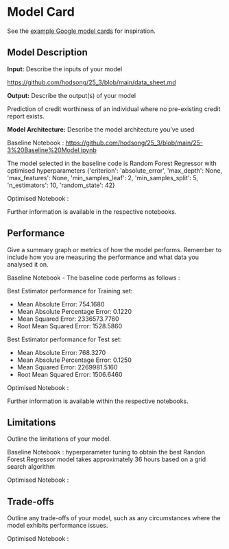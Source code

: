 # Model Card

See the [example Google model cards](https://modelcards.withgoogle.com/model-reports) for inspiration. 

## Model Description

**Input:** Describe the inputs of your model 

https://github.com/hodsong/25_3/blob/main/data_sheet.md

**Output:** Describe the output(s) of your model

Prediction of credit worthiness of an individual where no pre-existing credit report exists.

**Model Architecture:** Describe the model architecture you’ve used

Baseline Notebook : https://github.com/hodsong/25_3/blob/main/25-3%20Baseline%20Model.ipynb

The model selected in the baseline code is Random Forest Regressor with optimised hyperparameters {'criterion': 'absolute_error', 'max_depth': None, 'max_features': None, 'min_samples_leaf': 2, 'min_samples_split': 5, 'n_estimators': 10, 'random_state': 42}

Optimised Notebook : 

Further information is available in the respective notebooks.

## Performance

Give a summary graph or metrics of how the model performs. Remember to include how you are measuring the performance and what data you analysed it on. 

Baseline Notebook - The baseline code performs as follows :

Best Estimator performance for Training set: 
- Mean Absolute Error: 754.1680
- Mean Absolute Percentage Error: 0.1220
- Mean Squared Error: 2336573.7760
- Root Mean Squared Error: 1528.5860

Best Estimator performance for Test set:

- Mean Absolute Error: 768.3270
- Mean Absolute Percentage Error: 0.1250
- Mean Squared Error: 2269981.5160
- Root Mean Squared Error: 1506.6460

Optimised Notebook : 

Further information is available within the respective notebooks.

## Limitations

Outline the limitations of your model.

Baseline Notebook : hyperparameter tuning to obtain the best Randon Forest Regressor model takes approximately 36 hours based on a grid search algorithm

Optimised Notebook : 

## Trade-offs

Outline any trade-offs of your model, such as any circumstances where the model exhibits performance issues. 

Optimised Notebook : 

